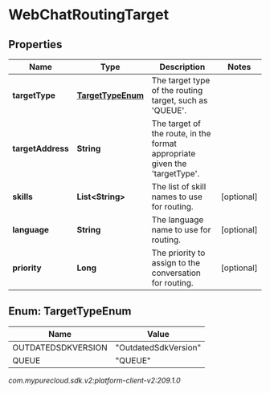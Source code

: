 # WebChatRoutingTarget


## Properties

| Name | Type | Description | Notes |
| ------------ | ------------- | ------------- | ------------- |
| **targetType** | [**TargetTypeEnum**](#Enum--TargetTypeEnum) | The target type of the routing target, such as 'QUEUE'. |  |
| **targetAddress** | **String** | The target of the route, in the format appropriate given the 'targetType'. |  |
| **skills** | **List&lt;String&gt;** | The list of skill names to use for routing. |  [optional] |
| **language** | **String** | The language name to use for routing. |  [optional] |
| **priority** | **Long** | The priority to assign to the conversation for routing. |  [optional] |


## Enum: TargetTypeEnum

| Name | Value |
| ---- | ----- |
| OUTDATEDSDKVERSION | &quot;OutdatedSdkVersion&quot; | 
| QUEUE | &quot;QUEUE&quot; | 




_com.mypurecloud.sdk.v2:platform-client-v2:209.1.0_
